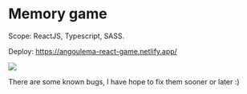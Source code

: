 # Memory game
Scope: ReactJS, Typescript, SASS.

Deploy: https://angoulema-react-game.netlify.app/

![](https://i.imgur.com/nzJjRsG.png)

There are some known bugs, I have hope to fix them sooner or later :)
